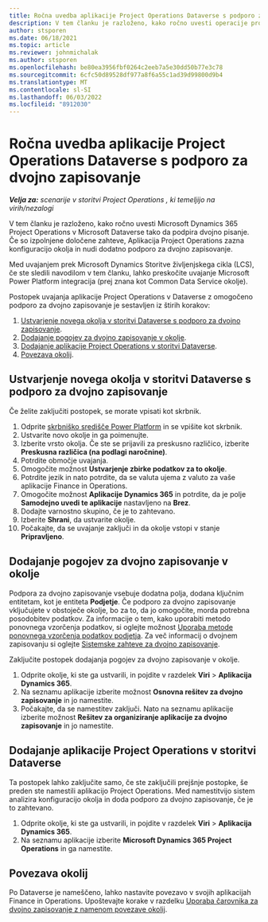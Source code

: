 ```yaml
---
title: Ročna uvedba aplikacije Project Operations Dataverse s podporo za dvojno zapisovanje
description: V tem članku je razloženo, kako ročno uvesti operacije projekta Dataverse aplikacijo, tako da podpira dvojno pisanje.
author: stsporen
ms.date: 06/18/2021
ms.topic: article
ms.reviewer: johnmichalak
ms.author: stsporen
ms.openlocfilehash: be80ea3956fbf0264c2eeb7a5e30dd50b77e3c78
ms.sourcegitcommit: 6cfc50d89528df977a8f6a55c1ad39d99800d9b4
ms.translationtype: MT
ms.contentlocale: sl-SI
ms.lasthandoff: 06/03/2022
ms.locfileid: "8912030"
---
```

# <a name="manually-deploy-the-project-operations-dataverse-app-with-dual-write-support"></a>Ročna uvedba aplikacije Project Operations Dataverse s podporo za dvojno zapisovanje

_**Velja za:** scenarije v storitvi Project Operations , ki temeljijo na virih/nezalogi_

V tem članku je razloženo, kako ročno uvesti Microsoft Dynamics 365 Project Operations v Microsoft Dataverse tako da podpira dvojno pisanje. Če so izpolnjene določene zahteve, Aplikacija Project Operations zazna konfiguracijo okolja in nudi dodatno podporo za dvojno zapisovanje.

Med uvajanjem prek Microsoft Dynamics Storitve življenjskega cikla (LCS), če ste sledili navodilom v tem članku, lahko preskočite uvajanje Microsoft Power Platform integracija (prej znana kot Common Data Service okolje).

Postopek uvajanja aplikacije Project Operations v Dataverse z omogočeno podporo za dvojno zapisovanje je sestavljen iz štirih korakov:

1. [Ustvarjenje novega okolja v storitvi Dataverse s podporo za dvojno zapisovanje](#create).
2. [Dodajanje pogojev za dvojno zapisovanje v okolje](#prerequisites).
3. [Dodajanje aplikacije Project Operations v storitvi Dataverse](#dataverse).
4. [Povezava okolij](#link).

## <a name="create-a-new-environment-in-dataverse-that-supports-dual-write"></a><a name="create"></a>Ustvarjenje novega okolja v storitvi Dataverse s podporo za dvojno zapisovanje

Če želite zaključiti postopek, se morate vpisati kot skrbnik.

1. Odprite [skrbniško središče Power Platform](https://admin.powerplatform.com) in se vpišite kot skrbnik.
2. Ustvarite novo okolje in ga poimenujte.
3. Izberite vrsto okolja. Če ste se prijavili za preskusno različico, izberite **Preskusna različica (na podlagi naročnine)**.
4. Potrdite območje uvajanja.
5. Omogočite možnost **Ustvarjenje zbirke podatkov za to okolje**. 
6. Potrdite jezik in nato potrdite, da se valuta ujema z valuto za vaše aplikacije Finance in Operations.
7. Omogočite možnost **Aplikacije Dynamics 365** in potrdite, da je polje **Samodejno uvedi te aplikacije** nastavljeno na **Brez**.
8. Dodajte varnostno skupino, če je to zahtevano.
9. Izberite **Shrani**, da ustvarite okolje.
10. Počakajte, da se uvajanje zaključi in da okolje vstopi v stanje **Pripravljeno**.

## <a name="add-dual-write-prerequisites-to-the-environment"></a><a name="prerequisites"></a>Dodajanje pogojev za dvojno zapisovanje v okolje

Podpora za dvojno zapisovanje vsebuje dodatna polja, dodana ključnim entitetam, kot je entiteta **Podjetje**. Če podporo za dvojno zapisovanje vključujete v obstoječe okolje, bo za to, da jo omogočite, morda potrebna posodobitev podatkov. Za informacije o tem, kako uporabiti metodo ponovnega vzorčenja podatkov, si oglejte možnost [Uporaba metode ponovnega vzorčenja podatkov podjetja](/dynamics365/fin-ops-core/dev-itpro/data-entities/dual-write/bootstrap-company-data). Za več informacij o dvojnem zapisovanju si oglejte [Sistemske zahteve za dvojno zapisovanje](/dynamics365/fin-ops-core/dev-itpro/data-entities/dual-write/dual-write-system-req).

Zaključite postopek dodajanja pogojev za dvojno zapisovanje v okolje.

1. Odprite okolje, ki ste ga ustvarili, in pojdite v razdelek **Viri** \> **Aplikacija Dynamics 365**.
2. Na seznamu aplikacije izberite možnost **Osnovna rešitev za dvojno zapisovanje** in jo namestite.
3. Počakajte, da se namestitev zaključi. Nato na seznamu aplikacije izberite možnost **Rešitev za organiziranje aplikacije za dvojno zapisovanje** in jo namestite.

## <a name="add-the-project-operations-dataverse-app"></a><a name="dataverse"></a>Dodajanje aplikacije Project Operations v storitvi Dataverse

Ta postopek lahko zaključite samo, če ste zaključili prejšnje postopke, še preden ste namestili aplikacijo Project Operations. Med namestitvijo sistem analizira konfiguracijo okolja in doda podporo za dvojno zapisovanje, če je to zahtevano.

1. Odprite okolje, ki ste ga ustvarili, in pojdite v razdelek **Viri** \> **Aplikacija Dynamics 365**.
2. Na seznamu aplikacije izberite **Microsoft Dynamics 365 Project Operations** in ga namestite.

## <a name="link-your-environments"></a><a name="link"></a>Povezava okolij

Po Dataverse je nameščeno, lahko nastavite povezavo v svojih aplikacijah Finance in Operations. Upoštevajte korake v razdelku [Uporaba čarovnika za dvojno zapisovanje z namenom povezave okolij](/dynamics365/fin-ops-core/dev-itpro/data-entities/dual-write/link-your-environment).
